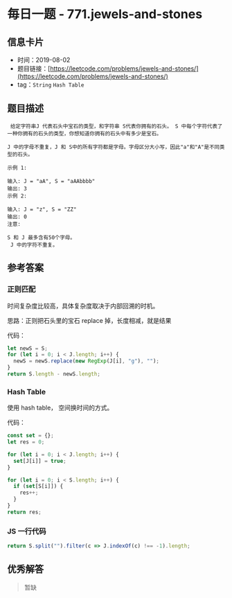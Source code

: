 # 毎日一题 - 771.jewels-and-stones

## 信息卡片

* 时间：2019-08-02
* 题目链接：[https://leetcode.com/problems/jewels-and-stones/](https://leetcode.com/problems/jewels-and-stones/)
* tag：`String` `Hash Table`

## 题目描述

```text
 给定字符串J 代表石头中宝石的类型，和字符串 S代表你拥有的石头。 S 中每个字符代表了一种你拥有的石头的类型，你想知道你拥有的石头中有多少是宝石。

J 中的字母不重复，J 和 S中的所有字符都是字母。字母区分大小写，因此"a"和"A"是不同类型的石头。

示例 1:

输入: J = "aA", S = "aAAbbbb"
输出: 3
示例 2:

输入: J = "z", S = "ZZ"
输出: 0
注意:

S 和 J 最多含有50个字母。
 J 中的字符不重复。
```

## 参考答案

### 正则匹配

时间复杂度比较高，具体复杂度取决于内部回溯的时机。

思路：正则把石头里的宝石 replace 掉，长度相减，就是结果

代码：

```javascript
let newS = S;
for (let i = 0; i < J.length; i++) {
  newS = newS.replace(new RegExp(J[i], "g"), "");
}
return S.length - newS.length;
```

### Hash Table

使用 hash table， 空间换时间的方式。

代码：

```javascript
const set = {};
let res = 0;

for (let i = 0; i < J.length; i++) {
  set[J[i]] = true;
}

for (let i = 0; i < S.length; i++) {
  if (set[S[i]]) {
    res++;
  }
}
return res;
```

### JS 一行代码

```javascript
return S.split("").filter(c => J.indexOf(c) !== -1).length;
```

## 优秀解答

> 暂缺


